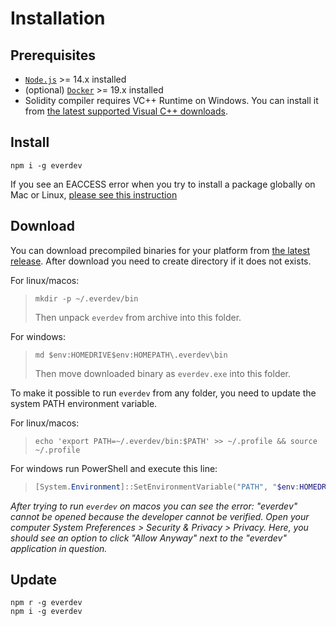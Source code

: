 # Installation

## Prerequisites

- [`Node.js`](https://nodejs.org/) >= 14.x installed
- (optional) [`Docker`](https://www.docker.com/)  >= 19.x installed
- Solidity compiler requires VC++ Runtime on Windows. You can install it from [the latest supported Visual C++ downloads](https://support.microsoft.com/en-us/topic/the-latest-supported-visual-c-downloads-2647da03-1eea-4433-9aff-95f26a218cc0).

## Install

```shell
npm i -g everdev
```

If you see an EACCESS error when you try to install a package globally on Mac or Linux, [please see this instruction](https://docs.npmjs.com/resolving-eacces-permissions-errors-when-installing-packages-globally)

## Download

You can download precompiled binaries for your platform from [the latest release](https://github.com/tonlabs/everdev/releases/latest).
After download you need to create directory if it does not exists.

For linux/macos:
> ```shell
> mkdir -p ~/.everdev/bin
> ```
> Then unpack `everdev` from archive into this folder.

For windows:
> ```shell
> md $env:HOMEDRIVE$env:HOMEPATH\.everdev\bin
> ```
> Then move downloaded binary as `everdev.exe` into this folder.

To make it possible to run `everdev` from any folder, you need to update the system PATH environment variable.

For linux/macos:
> ```shell
> echo 'export PATH=~/.everdev/bin:$PATH' >> ~/.profile && source ~/.profile
> ```

For windows run PowerShell and execute this line:
> ```powershell
> [System.Environment]::SetEnvironmentVariable("PATH", "$env:HOMEDRIVE$env:HOMEPATH\.everdev\bin;$([System.Environment]::GetEnvironmentVariable("PATH", [System.EnvironmentVariableTarget]::User))", [System.EnvironmentVariableTarget]::User)
> ```

*After trying to run `everdev` on macos you can see the error: "everdev" cannot be opened because the developer cannot be verified. Open your computer System Preferences > Security & Privacy > Privacy. Here, you should see an option to click "Allow Anyway" next to the "everdev" application in question.*


## Update

```shell
npm r -g everdev
npm i -g everdev
```
